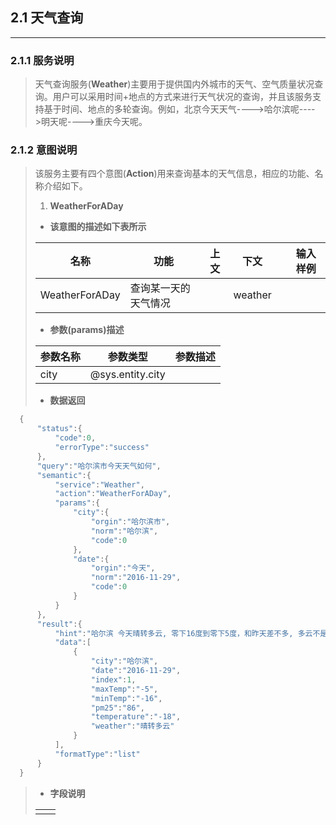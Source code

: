 ## 2.1 天气查询

---

### 2.1.1 服务说明

> 天气查询服务\(**Weather**\)主要用于提供国内外城市的天气、空气质量状况查询。用户可以采用时间+地点的方式来进行天气状况的查询，并且该服务支持基于时间、地点的多轮查询。例如，北京今天天气----&gt;哈尔滨呢----&gt;明天呢----&gt;重庆今天呢。

### 2.1.2 意图说明

> 该服务主要有四个意图\(**Action**\)用来查询基本的天气信息，相应的功能、名称介绍如下。
> 
> 1. **WeatherForADay**
> 
>   * **该意图的描述如下表所示**
> 
>   | 名称 | 功能 | 上文 | 下文 |  | 输入样例 |
>   | --- | --- | --- | --- | --- | --- |
>   | WeatherForADay | 查询某一天的天气情况 |  | weather |  |  |
> 
>   * **参数\(params\)描述**
> 
>   | 参数名称 | 参数类型 | 参数描述 |
>   | --- | --- | --- |
>   | city | @sys.entity.city |  |
> 
>   * **数据返回**

```go
  {
      "status":{
          "code":0,
          "errorType":"success"
      },
      "query":"哈尔滨市今天天气如何",
      "semantic":{
          "service":"Weather",
          "action":"WeatherForADay",
          "params":{
              "city":{
                  "orgin":"哈尔滨市",
                  "norm":"哈尔滨",
                  "code":0
              },
              "date":{
                  "orgin":"今天",
                  "norm":"2016-11-29",
                  "code":0
              }
          }
      },
      "result":{
          "hint":"哈尔滨 今天晴转多云, 零下16度到零下5度，和昨天差不多, 多云不是阴天哦……",
          "data":[
              {
                  "city":"哈尔滨",
                  "date":"2016-11-29",
                  "index":1,
                  "maxTemp":"-5",
                  "minTemp":"-16",
                  "pm25":"86",
                  "temperature":"-18",
                  "weather":"晴转多云"
              }
          ],
          "formatType":"list"
      }
  }
```

> * **字段说明**
> 
> |  |  |
> | --- | --- |
> |  |  |

### 

